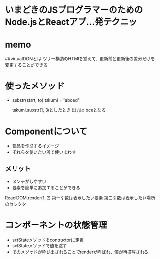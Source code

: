# いまどきのJSプログラマーのためのNode.jsとReactアプ…発テクニッ
# memo

##virtualDOMとは
ツリー構造のHTMlを覚えて、更新前と更新後の差分だけを変更することができる

# 使ったメソッド
- substr(start, to)
  takumi = "abced"

  takumi.substr(1, 3)としたとき
  出力は
  bceとなる

# Componentについて
- 部品を作成するイメージ
- それらを使いたい所で使いまわす

## メリット
- メンテがしやすい
- 要素を簡単に追加することができる


ReactDOM.render(1, 2)
第一引数は表示したい要素
第二引数は表示したい場所のセレクタ

# コンポーネントの状態管理
- setStateメソッドをcontructorに定義
- setStateメソッドで値を渡す
- そのメソッドが呼び出されることでrenderが呼ばれ、値が再描写される


